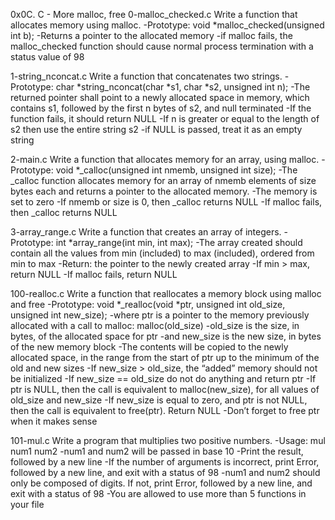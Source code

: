 0x0C. C - More malloc, free
0-malloc_checked.c
Write a function that allocates memory using malloc. -Prototype: void *malloc_checked(unsigned int b); -Returns a pointer to the allocated memory -if malloc fails, the malloc_checked function should cause normal process termination with a status value of 98

1-string_nconcat.c
Write a function that concatenates two strings. -Prototype: char *string_nconcat(char *s1, char *s2, unsigned int n); -The returned pointer shall point to a newly allocated space in memory, which contains s1, followed by the first n bytes of s2, and null terminated -If the function fails, it should return NULL -If n is greater or equal to the length of s2 then use the entire string s2 -if NULL is passed, treat it as an empty string

2-main.c
Write a function that allocates memory for an array, using malloc. -Prototype: void *_calloc(unsigned int nmemb, unsigned int size); -The _calloc function allocates memory for an array of nmemb elements of size bytes each and returns a pointer to the allocated memory. -The memory is set to zero -If nmemb or size is 0, then _calloc returns NULL -If malloc fails, then _calloc returns NULL

3-array_range.c
Write a function that creates an array of integers. -Prototype: int *array_range(int min, int max); -The array created should contain all the values from min (included) to max (included), ordered from min to max -Return: the pointer to the newly created array -If min > max, return NULL -If malloc fails, return NULL

100-realloc.c
Write a function that reallocates a memory block using malloc and free -Prototype: void *_realloc(void *ptr, unsigned int old_size, unsigned int new_size); -where ptr is a pointer to the memory previously allocated with a call to malloc: malloc(old_size) -old_size is the size, in bytes, of the allocated space for ptr -and new_size is the new size, in bytes of the new memory block -The contents will be copied to the newly allocated space, in the range from the start of ptr up to the minimum of the old and new sizes -If new_size > old_size, the “added” memory should not be initialized -If new_size == old_size do not do anything and return ptr -If ptr is NULL, then the call is equivalent to malloc(new_size), for all values of old_size and new_size -If new_size is equal to zero, and ptr is not NULL, then the call is equivalent to free(ptr). Return NULL -Don’t forget to free ptr when it makes sense

101-mul.c
Write a program that multiplies two positive numbers. -Usage: mul num1 num2 -num1 and num2 will be passed in base 10 -Print the result, followed by a new line -If the number of arguments is incorrect, print Error, followed by a new line, and exit with a status of 98 -num1 and num2 should only be composed of digits. If not, print Error, followed by a new line, and exit with a status of 98 -You are allowed to use more than 5 functions in your file
